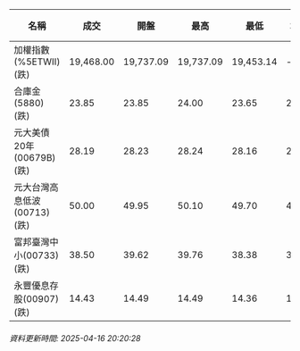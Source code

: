 | 名稱 | 成交 | 開盤 | 最高 | 最低 | 均價 | 成交金額(億) | 昨收 | 漲跌幅 | 漲跌 | 總量 | 昨量 | 振幅 |
| -------- | -------- | -------- | -------- |-------- | -------- | -------- |-------- |-------- |-------- | -------- | -------- |-------- |
|加權指數(%5ETWII) (跌)|19,468.00|19,737.09|19,737.09|19,453.14|-|2,860.28|19,857.67|1.96%|389.67|5,159,489|0|1.43%|
|合庫金(5880) (跌)|23.85|23.85|24.00|23.65|23.83|2.29|23.95|0.42%|0.10|9,629|8,705|1.46%|
|元大美債20年(00679B) (跌)|28.19|28.23|28.24|28.16|28.19|29.11|28.22|0.11%|0.03|103,250|100,420|0.28%|
|元大台灣高息低波(00713) (跌)|50.00|49.95|50.10|49.70|49.90|5.86|50.05|0.10%|0.05|11,743|12,766|0.80%|
|富邦臺灣中小(00733) (跌)|38.50|39.62|39.76|38.38|39.09|0.784|39.74|3.12%|1.24|2,006|2,429|3.47%|
|永豐優息存股(00907) (跌)|14.43|14.49|14.49|14.36|14.41|0.240|14.55|0.82%|0.12|1,665|840|0.89%|
###### 資料更新時間: 2025-04-16 20:20:28